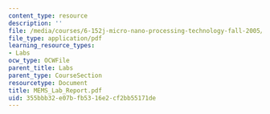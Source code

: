 ```yaml
---
content_type: resource
description: ''
file: /media/courses/6-152j-micro-nano-processing-technology-fall-2005/355bbb32e07bfb5316e2cf2bb55171de_MEMS_Lab_Report.pdf
file_type: application/pdf
learning_resource_types:
- Labs
ocw_type: OCWFile
parent_title: Labs
parent_type: CourseSection
resourcetype: Document
title: MEMS_Lab_Report.pdf
uid: 355bbb32-e07b-fb53-16e2-cf2bb55171de
---
```

